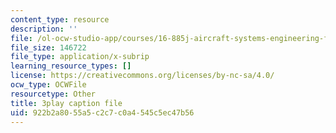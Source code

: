 ```yaml
---
content_type: resource
description: ''
file: /ol-ocw-studio-app/courses/16-885j-aircraft-systems-engineering-fall-2005/922b2a8055a5c2c7c0a4545c5ec47b56_cDMbBjH8ZSs.srt
file_size: 146722
file_type: application/x-subrip
learning_resource_types: []
license: https://creativecommons.org/licenses/by-nc-sa/4.0/
ocw_type: OCWFile
resourcetype: Other
title: 3play caption file
uid: 922b2a80-55a5-c2c7-c0a4-545c5ec47b56
---
```

